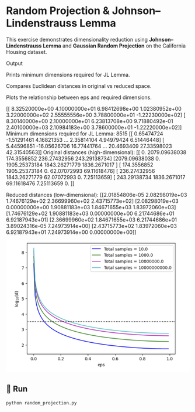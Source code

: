 # Random Projection & Johnson–Lindenstrauss Lemma

This exercise demonstrates dimensionality reduction using **Johnson–Lindenstrauss Lemma** and **Gaussian Random Projection** on the California Housing dataset.

Output

Prints minimum dimensions required for JL Lemma.

Compares Euclidean distances in original vs reduced space.

Plots the relationship between eps and required dimensions.


[[ 8.32520000e+00  4.10000000e+01  6.98412698e+00  1.02380952e+00
   3.22000000e+02  2.55555556e+00  3.78800000e+01 -1.22230000e+02]
 [ 8.30140000e+00  2.10000000e+01  6.23813708e+00  9.71880492e-01
   2.40100000e+03  2.10984183e+00  3.78600000e+01 -1.22220000e+02]]
Minimum dimensions required for JL Lemma: 8515
[[  0.65474724  -1.51291461   4.16821353 ...   2.35814104   4.94979424
    6.51446448]
 [  5.44596851 -16.05626706  16.77441764 ...  20.4693409   27.33598023
   42.31540563]]
Original distances (high-dimensional):
[[   0.         2079.09638038  174.3556852   236.27432956  243.29138734]
 [2079.09638038    0.         1905.25373184 1843.26271779 1836.2671017 ]
 [ 174.3556852  1905.25373184    0.           62.07072993   69.11618476]
 [ 236.27432956 1843.26271779   62.07072993    0.            7.25113659]
 [ 243.29138734 1836.2671017    69.11618476    7.25113659    0.        ]]

Reduced distances (low-dimensional):
[[2.01854806e-05 2.08298019e+03 1.74676129e+02 2.36699960e+02
  2.43715773e+02]
 [2.08298019e+03 0.00000000e+00 1.90881183e+03 1.84671655e+03
  1.83972060e+03]
 [1.74676129e+02 1.90881183e+03 0.00000000e+00 6.21744686e+01
  6.92187943e+01]
 [2.36699960e+02 1.84671655e+03 6.21744686e+01 3.89024316e-05
  7.24973914e+00]
 [2.43715773e+02 1.83972060e+03 6.92187943e+01 7.24973914e+00
  0.00000000e+00]]

![output plot](https://raw.githubusercontent.com/mehrsamiz/LA-Course/main/docs/random_proj.png)

## 🚀 Run
```bash
python random_projection.py
